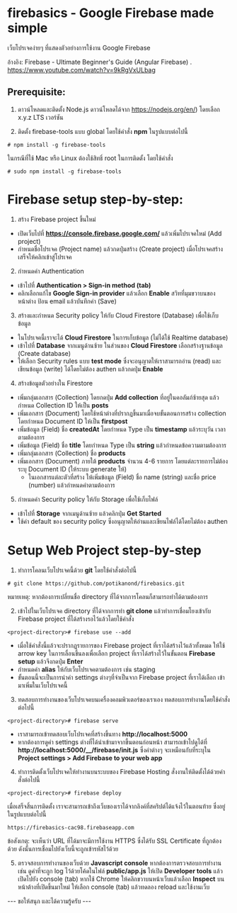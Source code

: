# firebasics - Google Firebase made simple
เว็บโปรเจคง่ายๆ ที่แสดงตัวอย่างการใช้งาน Google Firebase 

อ้างอิง: Firebase - Ultimate Beginner's Guide (Angular Firebase) .  
https://www.youtube.com/watch?v=9kRgVxULbag

## Prerequisite: 
1. ดาวน์โหลดและติดตั้ง Node.js 
ดาวน์โหลดได้จาก https://nodejs.org/en/) โดยเลือก x.y.z LTS เวอร์ชัน

2. ติดตั้ง firebase-tools แบบ global โดยใช้คำสั่ง **npm** ในรูปแบบต่อไปนี้
```
# npm install -g firebase-tools
```
ในกรณีที่ใช้ Mac หรือ Linux ต้องใช้สิทธิ์ root ในการติดตั้ง โดยใช้คำสั่ง
```
# sudo npm install -g firebase-tools
```

# Firebase setup step-by-step:
1. สร้าง Firebase project ขึ้นใหม่
  - เปิดเว็บไปที่ **https://console.firebase.google.com/** แล้วเพิ่มโปรเจคใหม่ (Add project)
  - กำหนดชื่อโปรเจค (Project name) แล้วกดปุ่มสร้าง (Create project) เมื่อโปรเจคสร้างเสร็จให้คลิกเข้าสู่โปรเจค

2. กำหนดค่า Authentication
  - เข้าไปที่ **Authentication > Sign-in method (tab)**
  - คลิกเลือกแก้ไข **Google Sign-in provider** แล้วเลือก **Enable** สวิทที่มุมขวาบนของหน้าต่าง ป้อน email แล้วบันทึกค่า (Save)

3. สร้างและกำหนด Security policy ให้กับ Cloud Firestore (Database) เพื่อใช้เก็บข้อมูล
  - ในโปรเจคนี้เราจะได้ **Cloud Firestore** ในการเก็บข้อมูล (ไม่ได้ใช้ Realtime database)
  - เข้าไปที่ **Database** จากเมนูด้านซ้าย ในส่วนของ **Cloud Firestore** เลือกสร้างฐานข้อมูล (Create database)
  - ให้เลือก Security rules แบบ **test mode** ซึ่งจะอนุญาตให้เราสามารถอ่าน (read) และเขียนข้อมูล (write) ได้โดยไม่ต้อง authen แล้วกดปุ่ม **Enable**
  
4. สร้างข้อมูลตัวอย่างใน Firestore
  - เพิ่มกลุ่มเอกสาร (Collection) โดยกดปุ่ม **Add collection** ที่อยู่ในคอลัมภ์ซ้ายสุด แล้วกำหนด Collection ID ให้เป็น **posts**
  - เพิ่มเอกสาร (Document) โดยใช้หน้าต่างที่ปรากฎขึ้นมาเมื่อจบขั้นตอนการสร้าง collection โดยกำหนด Document ID ให้เป็น **firstpost**
  - เพิ่มข้อมูล (Field) ชื่อ **createdAt** โดยกำหนด Type เป็น **timestamp** แล้วระบุวัน เวลา ตามต้องการ
  - เพิ่มข้อมูล (Field) ชื่อ **title** โดยกำหนด Type เป็น **string** แล้วกำหนดข้อความตามต้องการ
  - เพิ่มกลุ่มเอกสาร (Collection) ชื่อ **products**
  - เพิ่มเอกสาร (Document) ภายใต้ **products** จำนวน 4-6 รายการ โดยแต่ละรายการไม่ต้องระบุ Document ID (ให้ระบบ generate ให้)
    - ในเอกสารแต่ละตัวที่สร้าง ให้เพิ่มข้อมูล (Field) ชื่อ name (string) และชื่อ price (number) แล้วกำหนดค่าตามต้องการ

5. กำหนดค่า Security policy ให้กับ Storage เพื่อใช้เก็บไฟล์
  - เข้าไปที่ **Storage** จากเมนูด้านซ้าย แล้วคลิกปุ่ม **Get Started**
  - ใช้ค่า default ของ security policy ซึ่งอนุญาตให้อ่านและเขียนไฟล์ได้โดยไม่ต้อง authen

# Setup Web Project step-by-step
1. ทำการโคลนเว็บโปรเจคนี้ด้วย **git** โดยใช้คำสั่งต่อไปนี้
```
# git clone https://github.com/potikanond/firebasics.git
```
หมายเหตุ: หากต้องการเปลี่ยนชื่อ directory ที่ได้จากการโคลนก็สามารถทำได้ตามต้องการ

2. เข้าไปในเว็บโปรเจค directory ที่ได้จากการทำ **git clone** แล้วทำการเชื่อมโยงเข้ากับ Firebase project ที่ได้สร้างรอไว้แล้วโดยใช้คำสั่ง
```
<project-directory># firebase use --add
```
  - เมื่อใช้คำสั่งนี้แล้วจะปรากฎรายการของ Firebase project ที่เราได้สร้างไว้แล้วทั้งหมด ให้ใช้ arrow key ในการเลื่อนขึ้นลงเพื่อเลือก project ที่เราได้สร้างไว้ในขั้นตอน **Firebase setup** แล้วจึงกดปุ่ม **Enter**
  - กำหนดค่า **alias** ให้กับเว็บโปรเจคตามต้องการ เช่น staging
  - ขั้นตอนนี้จะเป็นการนำค่า settings ต่างๆที่จำเป็นจาก Firebase project ที่เราได้เลือก เข้ามาเพิ่มในเว็บโปรเจคนี้

3. ทดสอบการทำงานของเว็บโปรเจคบนเครื่องคอมพิวเตอร์ของเราเอง
ทดสอบการทำงานโดยใช้คำสั่งต่อไปนี้
```
<project-directory># firebase serve
```
  - เราสามารถเข้าทดสอบเว็บโปรเจคที่สร้างขึ้นทาง **http://localhost:5000**
  - หากต้องการดูค่า settings ต่างที่ได้นำเข้ามาจากขึ้นตอนก่อนหน้า สามารถเข้าไปดูได้ที่ **http://localhost:5000/__/firebase/init.js** ซึ่งค่าต่างๆ
  จะเหมือนกับที่ระบุใน **Project settings > Add Firebase to your web app**

4. ทำการติดตั้งเว็บโปรเจคให้ทำงานบนระบบของ Firebase Hosting
สั่งงานให้ติดตั้งได้ด้วยคำสั่งต่อไปนี้
```
<project-directory># firebase deploy
```
เมื่อเสร็จสิ้นการติดตั้ง เราจะสามารถเข้าถึงเว็บของเราได้จากลิงค์ที่สคริปต์ได้แจ้งไว้ในตอนท้าย ซึ่งอยู่ในรูปแบบต่อไปนี้
```
https://firebasics-cac98.firebaseapp.com
```
ข้อสังเกตุ: จะเห็นว่า URL ที่ได้มาจะมีการใช้งาน HTTPS ซึ่งได้รับ SSL Certificate ที่ถูกต้องด้วย ดังนั้นการเชื่อมไปยังเว็บนี้จะถูกเข้ารหัสไว้ด้วย

5. ตรวจสอบการทำงานของเว็บด้วย **Javascript console**
หากต้องการตรวจสอบการทำงาน เช่น ดูค่าที่จะถูก log ไว้ด้วยโค้ดในไฟล์ **public/app.js** ให้เปิด **Developer tools** แล้วเปิดไปยัง console (tab)
หากใช้ Chrome ให้คลิกขวาบนหน้าเว็บแล้วเลือก **Inspect** บนหน้าต้างที่เปิดขึ้นมาใหม่ ให้เลือก console (tab) แล้วทดลอง reload และใช้งานเว็บ

--- ขอให้สนุก และได้ความรู้ครับ ---

